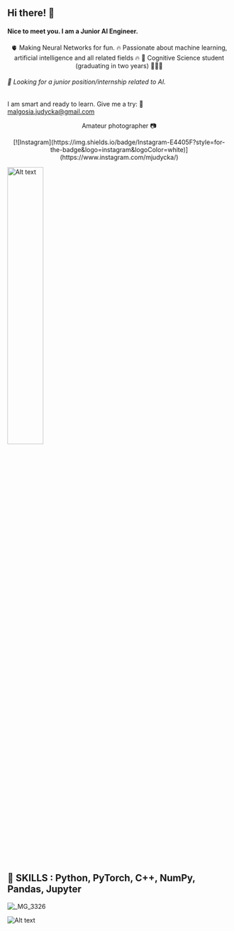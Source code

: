 ## Hi there! 👋

#### Nice to meet you. I am a Junior AI Engineer.

<p align="center"> 🫀 Making Neural Networks for fun.  
🔥 Passionate about machine learning,   artificial intelligence    
and    
all related fields 🔥     
🧠 Cognitive Science student    (graduating in two years) 👩🏼‍🎓 </p>

###### 🔎 Looking for a junior position/internship related to AI.

I am smart and ready to learn. Give me a try:
📧 malgosia.judycka@gmail.com  
<p align= "center"> Amateur photographer 📷   </p>  
  
<p align= "center">[![Instagram](https://img.shields.io/badge/Instagram-E4405F?style=for-the-badge&logo=instagram&logoColor=white)](https://www.instagram.com/mjudycka/)  </p>  

<img src="https://github.com/user-attachments/assets/c26fbea5-909b-491d-9ef5-792ec0dc08ee" alt="Alt text" style="width: 40%;"/> 

## 🗻 SKILLS : Python, PyTorch, C++, NumPy, Pandas, Jupyter

![_MG_3326](https://github.com/user-attachments/assets/5d9d93ac-c2f1-462e-a6d7-1a50f0f4d521)

<img src="https://github.com/user-attachments/assets/a85d90cc-d3dd-41b6-b479-67a802beffdd" alt="Alt text"/>








